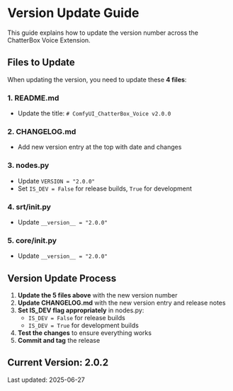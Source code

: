 # Version Update Guide

This guide explains how to update the version number across the ChatterBox Voice Extension.

## Files to Update

When updating the version, you need to update these **4 files**:

### 1. README.md
- Update the title: `# ComfyUI_ChatterBox_Voice v2.0.0`

### 2. CHANGELOG.md  
- Add new version entry at the top with date and changes

### 3. nodes.py
- Update `VERSION = "2.0.0"`
- Set `IS_DEV = False` for release builds, `True` for development

### 4. srt/__init__.py
- Update `__version__ = "2.0.0"`

### 5. core/__init__.py
- Update `__version__ = "2.0.0"`

## Version Update Process

1. **Update the 5 files above** with the new version number
2. **Update CHANGELOG.md** with the new version entry and release notes
3. **Set IS_DEV flag appropriately** in nodes.py:
   - `IS_DEV = False` for release builds
   - `IS_DEV = True` for development builds
4. **Test the changes** to ensure everything works
5. **Commit and tag** the release

## Current Version: 2.0.2

Last updated: 2025-06-27